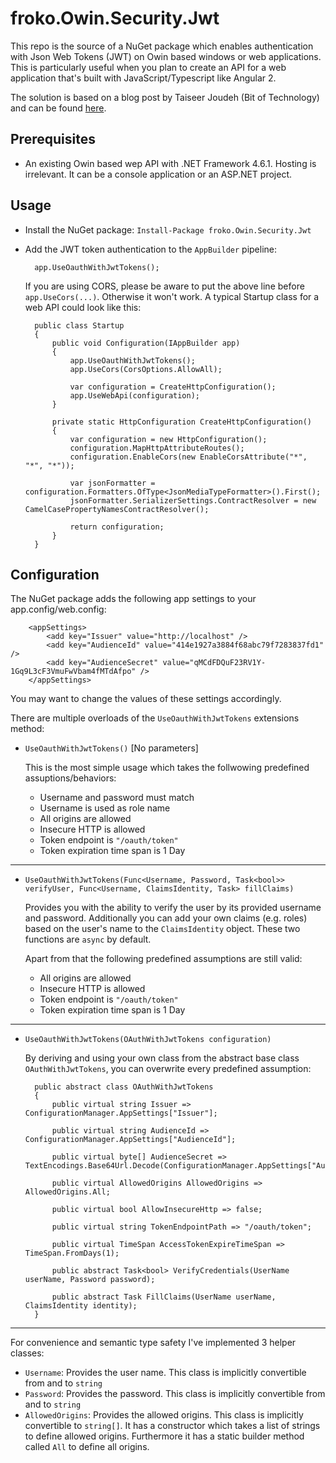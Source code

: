 # froko.Owin.Security.Jwt #

This repo is the source of a NuGet package which enables authentication with Json Web Tokens (JWT) on Owin based windows or web applications. This is particularly useful when you plan to create an API for a web application that's built with JavaScript/Typescript like Angular 2.

The solution is based on a blog post by Taiseer Joudeh (Bit of Technology) and can be found [here](http://bitoftech.net/2015/02/16/implement-oauth-json-web-tokens-authentication-in-asp-net-web-api-and-identity-2/).



## Prerequisites ##
- An existing Owin based wep API with .NET Framework 4.6.1. Hosting is irrelevant. It can be a console application or an ASP.NET project.

## Usage ##
- Install the NuGet package: `Install-Package froko.Owin.Security.Jwt`
- Add the JWT token authentication to the `AppBuilder` pipeline:

		app.UseOauthWithJwtTokens();
	
	If you are using CORS, please be aware to put the above line before `app.UseCors(...)`. Otherwise it won't work.
	A typical Startup class for a web API could look like this:

		public class Startup
    	{
    	    public void Configuration(IAppBuilder app)
    	    {
    	        app.UseOauthWithJwtTokens();
    	        app.UseCors(CorsOptions.AllowAll);
    	        
    	        var configuration = CreateHttpConfiguration();
    	        app.UseWebApi(configuration);
    	    }
        
    	    private static HttpConfiguration CreateHttpConfiguration()
    	    {
    	        var configuration = new HttpConfiguration();
    	        configuration.MapHttpAttributeRoutes();
    	        configuration.EnableCors(new EnableCorsAttribute("*", "*", "*"));

    	        var jsonFormatter = configuration.Formatters.OfType<JsonMediaTypeFormatter>().First();
    	        jsonFormatter.SerializerSettings.ContractResolver = new CamelCasePropertyNamesContractResolver();

    	        return configuration;
    	    }
    	}
## Configuration ##
The NuGet package adds the following app settings to your app.config/web.config:

		<appSettings>
    		<add key="Issuer" value="http://localhost" />
    		<add key="AudienceId" value="414e1927a3884f68abc79f7283837fd1" />
    		<add key="AudienceSecret" value="qMCdFDQuF23RV1Y-1Gq9L3cF3VmuFwVbam4fMTdAfpo" />
  		</appSettings>

You may want to change the values of these settings accordingly.

There are multiple overloads of the `UseOauthWithJwtTokens` extensions method:

- `UseOauthWithJwtTokens()` [No parameters]
	
	This is the most simple usage which takes the follwowing predefined assuptions/behaviors:
	- Username and password must match
	- Username is used as role name
	- All origins are allowed
	- Insecure HTTP is allowed
	- Token endpoint is `"/oauth/token"`
	- Token expiration time span is 1 Day

----------

- `UseOauthWithJwtTokens(Func<Username, Password, Task<bool>> verifyUser, Func<Username, ClaimsIdentity, Task> fillClaims)`

	Provides you with the ability to verify the user by its provided username and password. Additionally you can add your own claims (e.g. roles) based on the user's name to the `ClaimsIdentity` object. These two functions are `async` by default.

	Apart from that the following predefined assumptions are still valid:
	- All origins are allowed
	- Insecure HTTP is allowed
	- Token endpoint is `"/oauth/token"`
	- Token expiration time span is 1 Day

----------

- `UseOauthWithJwtTokens(OAuthWithJwtTokens configuration)`

	By deriving and using your own class from the abstract base class `OAuthWithJwtTokens`, you can overwrite every predefined assumption:

		public abstract class OAuthWithJwtTokens
    	{
        	public virtual string Issuer => ConfigurationManager.AppSettings["Issuer"];
			
			public virtual string AudienceId => ConfigurationManager.AppSettings["AudienceId"];

	        public virtual byte[] AudienceSecret => TextEncodings.Base64Url.Decode(ConfigurationManager.AppSettings["AudienceSecret"]);
        
	        public virtual AllowedOrigins AllowedOrigins => AllowedOrigins.All;

        	public virtual bool AllowInsecureHttp => false;

	        public virtual string TokenEndpointPath => "/oauth/token";
			
			public virtual TimeSpan AccessTokenExpireTimeSpan => TimeSpan.FromDays(1);

	        public abstract Task<bool> VerifyCredentials(UserName userName, Password password);

	        public abstract Task FillClaims(UserName userName, ClaimsIdentity identity);
    	}

----------

For convenience and semantic type safety I've implemented 3 helper classes:

- `Username`: Provides the user name. This class is implicitly convertible from and to `string`
- `Password`: Provides the password. This class is implicitly convertible from and to `string`
- `AllowedOrigins`: Provides the allowed origins. This class is implicitly convertible to `string[]`. It has a constructor which takes a list of strings to define allowed origins. Furthermore it has a static builder method called `All` to define all origins. 